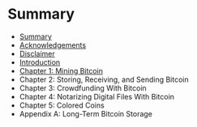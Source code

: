 # Summary

* [Summary](README.md)
* [Acknowledgements](acknowledgements.md)
* [Disclaimer](disclaimer.md)
* [Introduction](introduction.md)
* [Chapter 1: Mining Bitcoin](chapter_1_mining_bitcoin.md)
* Chapter 2: Storing, Receiving, and Sending Bitcoin
* Chapter 3: Crowdfunding With Bitcoin
* Chapter 4: Notarizing Digital Files With Bitcoin
* Chapter 5: Colored Coins
* Appendix A: Long-Term Bitcoin Storage

